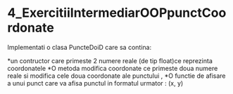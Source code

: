 # 4_ExercitiiIntermediarOOPpunctCoordonate

Implementati o clasa PuncteDoiD care sa contina: 

*un contructor care primeste 2 numere reale (de tip float)ce reprezinta coordonatele
*O metoda modifica coordonate ce primeste doua numere reale si modifica cele doua coordonate ale punctului ,
*O functie de afisare a unui punct care va afisa punctul in formatul urmator : (x, y)
